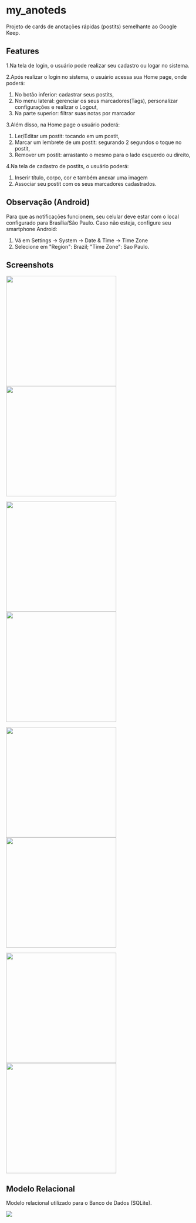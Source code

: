 # my_anoteds
Projeto de cards de anotações rápidas (postits) semelhante ao Google Keep.

## Features
1.Na tela de login, o usuário pode realizar seu cadastro ou logar no sistema.

2.Após realizar o login no sistema, o usuário acessa sua Home page, onde poderá:
  1. No botão inferior: cadastrar seus postits,
  2. No menu lateral: gerenciar os seus marcadores(Tags), personalizar configurações e realizar o Logout,
  3. Na parte superior: filtrar suas notas por marcador
  
3.Além disso, na Home page o usuário poderá:
  1. Ler/Editar um postit: tocando em um postit,
  2. Marcar um lembrete de um postit: segurando 2 segundos o toque no postit,
  3. Remover um postit: arrastanto o mesmo para o lado esquerdo ou direito,
  
4.Na tela de cadastro de postits, o usuário poderá:
  1. Inserir título, corpo, cor e também anexar uma imagem
  2. Associar seu postit com os seus marcadores cadastrados.
  
## Observação (Android)
Para que as notificações funcionem, seu celular deve estar com o local configurado para Brasília/São Paulo.
Caso não esteja, configure seu smartphone Android:

1. Vá em Settings -> System -> Date & Time -> Time Zone
2. Selecione em "Region": Brazil; "Time Zone": Sao Paulo.

## Screenshots
<img src="screenshots_readme/MyAnoteds_1_cadastro.png" width="300"> <img src="screenshots_readme/MyAnoteds_2_cadastro_postit.png" width="300">

<img src="screenshots_readme/MyAnoteds_3_cadastro_marker.png" width="300"> <img src="screenshots_readme/MyAnoteds_4_marcar.png" width="300">

<img src="screenshots_readme/MyAnoteds_5_homePage.png" width="300"> <img src="screenshots_readme/MyAnoteds_6_filtroPostit.png" width="300">

<img src="screenshots_readme/MyAnoteds_7_configurarLembrete.png" width="300"> <img src="screenshots_readme/MyAnoteds_8_TemaEscuro.png" width="300">

## Modelo Relacional
Modelo relacional utilizado para o Banco de Dados (SQLite).

<img src="screenshots_readme/MyAnoteds_modeloRelacional.png">

 
 
